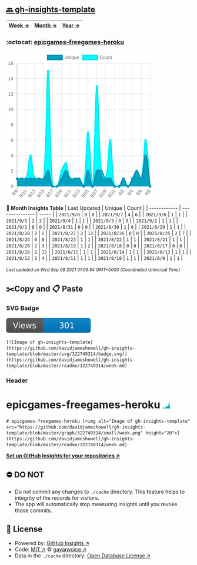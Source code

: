 ## [🔙 gh-insights-template](https://github.com/davidjameshowell/gh-insights-template)
| [**Week →**](https://github.com/davidjameshowell/gh-insights-template/blob/master/readme/322749314/week.md) | [**Month →**](https://github.com/davidjameshowell/gh-insights-template/blob/master/readme/322749314/month.md) | [**Year →**](https://github.com/davidjameshowell/gh-insights-template/blob/master/readme/322749314/year.md) |
 | ------------ | --------------- | ----- |

### :octocat: [epicgames-freegames-heroku](https://github.com/davidjameshowell/epicgames-freegames-heroku)
![Image of gh-insights-template](https://github.com/davidjameshowell/gh-insights-template/blob/master/graph/322749314/large/month.png)

**:calendar: Month Insights Table**
| Last Updated | Unique | Count |
 | ------------ | --------------- | ----- |
 | `2021/9/8` |  `0` | `0` |
 | `2021/9/7` |  `4` | `6` |
 | `2021/9/6` |  `1` | `1` |
 | `2021/9/5` |  `2` | `2` |
 | `2021/9/4` |  `1` | `1` |
 | `2021/9/3` |  `0` | `0` |
 | `2021/9/2` |  `1` | `1` |
 | `2021/9/1` |  `0` | `0` |
 | `2021/8/31` |  `0` | `0` |
 | `2021/8/30` |  `1` | `6` |
 | `2021/8/29` |  `1` | `1` |
 | `2021/8/28` |  `2` | `2` |
 | `2021/8/27` |  `2` | `13` |
 | `2021/8/26` |  `0` | `0` |
 | `2021/8/25` |  `2` | `7` |
 | `2021/8/24` |  `0` | `0` |
 | `2021/8/23` |  `1` | `1` |
 | `2021/8/22` |  `1` | `1` |
 | `2021/8/21` |  `1` | `1` |
 | `2021/8/20` |  `2` | `3` |
 | `2021/8/19` |  `1` | `2` |
 | `2021/8/18` |  `0` | `0` |
 | `2021/8/17` |  `0` | `0` |
 | `2021/8/16` |  `2` | `15` |
 | `2021/8/15` |  `1` | `1` |
 | `2021/8/14` |  `1` | `1` |
 | `2021/8/13` |  `1` | `1` |
 | `2021/8/12` |  `1` | `4` |
 | `2021/8/11` |  `1` | `1` |
 | `2021/8/10` |  `1` | `1` |
 | `2021/8/9` |  `1` | `1` |

<small><i>Last updated on Wed Sep 08 2021 01:05:54 GMT+0000 (Coordinated Universal Time)</i></small>

## ✂️Copy and 📋 Paste
### SVG Badge
[![Image of gh-insights-template](https://github.com/davidjameshowell/gh-insights-template/blob/master/svg/322749314/badge.svg)](https://github.com/davidjameshowell/gh-insights-template/blob/master/readme/322749314/week.md)
```readme
[![Image of gh-insights-template](https://github.com/davidjameshowell/gh-insights-template/blob/master/svg/322749314/badge.svg)](https://github.com/davidjameshowell/gh-insights-template/blob/master/readme/322749314/week.md)
```
### Header
# epicgames-freegames-heroku [<img alt="Image of gh-insights-template" src="https://github.com/davidjameshowell/gh-insights-template/blob/master/graph/322749314/small/week.png" height="20">](https://github.com/davidjameshowell/gh-insights-template/blob/master/readme/322749314/week.md)
```readme
# epicgames-freegames-heroku [<img alt="Image of gh-insights-template" src="https://github.com/davidjameshowell/gh-insights-template/blob/master/graph/322749314/small/week.png" height="20">](https://github.com/davidjameshowell/gh-insights-template/blob/master/readme/322749314/week.md)
```
[**Set up GitHub Insights for your repositories ↗️**](https://github.com/gayanvoice/github-insights)
## ⛔ DO NOT
- Do not commit any changes to `./cache` directory. This feature helps to integrity of the records for visitors.
- The app will automatically stop measuring insights until you revoke those commits.
## 📄 License
- Powered by: [GitHub Insights ↗️](https://github.com/gayanvoice/github-insights)
- Code: [MIT ↗️](./LICENSE) © [gayanvoice ↗️](https://github.com/gayanvoice)
- Data in the `./cache` directory: [Open Database License ↗️](https://opendatacommons.org/licenses/odbl/1-0/)
